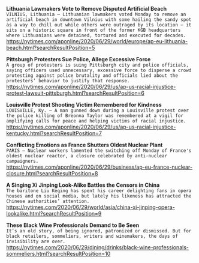 **Lithuania Lawmakers Vote to Remove Disputed Artificial Beach**\
`VILNIUS, Lithuania — Lithuanian lawmakers voted Monday to remove an artificial beach in downtown Vilnius with some hailing the sandy spot as a way to chill out while others were outraged by its location — it sits on a historic square in front of the former KGB headquarters where Lithuanians were detained, tortured and executed for decades.`\
https://nytimes.com/aponline/2020/06/29/world/europe/ap-eu-lithuania-beach.html?searchResultPosition=5

**Pittsburgh Protesters Sue Police, Allege Excessive Force**\
`A group of protesters is suing Pittsburgh city and police officials, saying officers used unnecessary, excessive force to disperse a crowd protesting against police brutality and officials lied about the protesters’ behavior to justify that response.`\
https://nytimes.com/aponline/2020/06/29/us/ap-us-racial-injustice-protest-lawsuit-pittsburgh.html?searchResultPosition=6

**Louisville Protest Shooting Victim Remembered for Kindness**\
`LOUISVILLE, Ky. — A man gunned down during a Louisville protest over the police killing of Breonna Taylor was remembered at a vigil for amplifying calls for peace and helping victims of racial injustice.`\
https://nytimes.com/aponline/2020/06/29/us/ap-us-racial-injustice-kentucky.html?searchResultPosition=7

**Conflicting Emotions as France Shutters Oldest Nuclear Plant**\
`PARIS — Nuclear workers lamented the switching off Monday of France's oldest nuclear reactor, a closure celebrated by anti-nuclear campaigners.`\
https://nytimes.com/aponline/2020/06/29/business/ap-eu-france-nuclear-closure.html?searchResultPosition=8

**A Singing Xi Jinping Look-Alike Battles the Censors in China**\
`The baritone Liu Keqing has spent his career delighting fans in opera houses and on social media, but lately his likeness has attracted the Chinese authorities’ attention.`\
https://nytimes.com/2020/06/29/world/asia/china-xi-jinping-opera-lookalike.html?searchResultPosition=9

**These Black Wine Professionals Demand to Be Seen**\
`It’s an old story, of being ignored, patronized or dismissed. But for black retailers, sommeliers, writers and winemakers, the days of invisibility are over.`\
https://nytimes.com/2020/06/29/dining/drinks/black-wine-professionals-sommeliers.html?searchResultPosition=10

